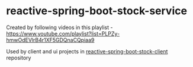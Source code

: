 # reactive-spring-boot-stock-service
Created by following videos in this playlist - https://www.youtube.com/playlist?list=PLPZy-hmwOdEVlrB4r1XF5GDQnaCQpiaa9

Used by client and ui projects in [reactive-spring-boot-stock-client](https://github.com/prafullkotecha/reactive-spring-boot-stock-client) repository
